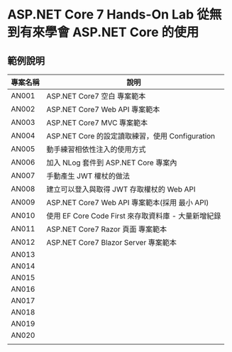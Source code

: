 # ASP.NET Core 7 Hands-On Lab 從無到有來學會 ASP.NET Core 的使用

## 範例說明
|專案名稱|說明|
|-|-|
|AN001|ASP.NET Core7 空白 專案範本|
|AN002|ASP.NET Core7 Web API 專案範本|
|AN003|ASP.NET Core7 MVC 專案範本|
|AN004|ASP.NET Core 的設定讀取練習，使用 Configuration|
|AN005|動手練習相依性注入的使用方式|
|AN006|加入 NLog 套件到 ASP.NET Core 專案內|
|AN007|手動產生 JWT 權杖的做法|
|AN008|建立可以登入與取得 JWT 存取權杖的 Web API|
|AN009|ASP.NET Core7 Web API 專案範本(採用 最小 API)|
|AN010|使用 EF Core Code First 來存取資料庫 - 大量新增紀錄|
|AN011|ASP.NET Core7 Razor 頁面 專案範本|
|AN012|ASP.NET Core7 Blazor Server 專案範本|
|AN013||
|AN014||
|AN015||
|AN016||
|AN017||
|AN018||
|AN019||
|AN020||
|||